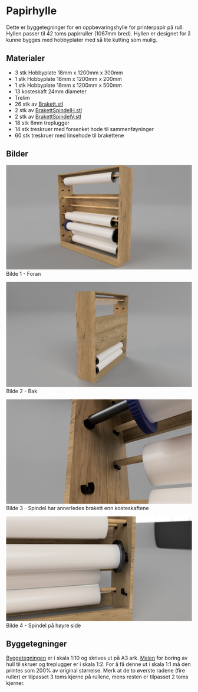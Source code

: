 # Papirhylle
Dette er byggetegninger for en oppbevaringshylle for printerpapir på rull. Hyllen passer til 42 toms papirruller (1067mm bred). Hyllen er designet for å kunne bygges med hobbyplater med så lite kutting som mulig.

## Materialer
* 3 stk Hobbyplate 18mm x 1200mm x 300mm
* 1 stk Hobbyplate 18mm x 1200mm x 200mm
* 1 stk Hobbyplate 18mm x 1200mm x 500mm
* 13 kosteskaft 24mm diameter
* Trelim
* 26 stk av [Brakett.stl](Brakett.stl)
* 2 stk av [BrakettSpindelH.stl](BrakettSpindelH.stl)
* 2 stk av [BrakettSpindelV.stl](BrakettSpindelV.stl)
* 18 stk 6mm treplugger
* 14 stk treskruer med forsenket hode til sammenføyninger
* 60 stk treskruer med linsehode til brakettene


## Bilder
![asdf](FrontRight.png)
Bilde 1 - Foran

![](BackRight.png)
Bilde 2 - Bak

![](DetailLeft.png)
Bilde 3 - Spindel har annerledes brakett enn kosteskaftene

![](DetailRight.png)
Bilde 4 - Spindel på høyre side

## Byggetegninger
[Byggetegningen](drawing.pdf) er i skala 1:10 og skrives ut på A3 ark.
[Malen](drilling_guide.pdf) for boring av hull til skruer og treplugger er i skala 1:2. For å få denne ut i skala 1:1 må den printes som 200% av original størrelse. Merk at de to øverste radene (fire ruller) er tilpasset 3 toms kjerne på rullene, mens resten er tilpasset 2 toms kjerner.
